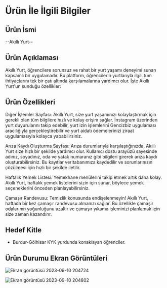 

# Ürün İle İlgili Bilgiler

## Ürün İsmi

--Akıllı Yurt--

## Ürün Açıklaması

Akıllı Yurt, öğrencilere sorunsuz ve rahat bir yurt yaşamı deneyimi sunan kapsamlı bir uygulamadır. Bu platform, öğrencilerin yurtlarıyla ilgili tüm ihtiyaçlarını tek bir çatı altında karşılamalarına yardımcı olur. İşte Akıllı Yurt'un sunduğu özellikler:

## Ürün Özellikleri

Diğer İşlemler Sayfası: Akıllı Yurt, size yurt yaşamınızı kolaylaştırmak için gerekli olan tüm bilgilere hızlı ve kolay erişim sağlar. İnstagram üzerinden yurt duyurularını takip edebilir, yurt izin işlemlerini Gencizbiz uygulaması aracılığıyla gerçekleştirebilir ve yurt aidatı ödemelerinizi ziraat uygulamasıyla kolayca yapabilirsiniz.

Arıza Kaydı Oluşturma Sayfası: Arıza durumlarıyla karşılaştığınızda, Akıllı Yurt size hızlı bir şekilde yardımcı olur. Kullanıcı dostu arayüzü sayesinde adınız, soyadınız, oda ve yatak numaranız gibi bilgileri girerek arıza kaydı oluşturabilirsiniz. Bu kayıtlar veritabanımıza kaydedilir ve sorunlarınızın çözülmesi için hızlı bir şekilde iletilir.

Haftalık Yemek Listesi: Yemekhane menülerini takip etmek artık daha kolay. Akıllı Yurt, haftalık yemek listelerini sizin için sunar, böylece yemek seçeneklerini önceden planlayabilirsiniz.

Çamaşır Randevusu: Temizlik konusunda endişelenmeyin! Akıllı Yurt, haftada bir kez çamaşır randevusu almanızı sağlar. Bu özellikle çamaşır odalarının yoğunluğunu azaltır ve çamaşır yıkama işleminizi planlamak için size zaman kazandırır.


## Hedef Kitle

- Burdur-Gölhisar KYK yurdunda konaklayan öğrenciler.



## Ürün Durumu Ekran Görüntüleri
  

![Ekran görüntüsü 2023-09-10 204724](https://github.com/baharuluss/akilli_yurtapp/assets/74377173/37cdb4d4-5980-4c20-a08b-8c81954c3183)


![Ekran görüntüsü 2023-09-10 204802](https://github.com/baharuluss/akilli_yurtapp/assets/74377173/2d323b12-e9a4-467c-8428-1ff93e4bbe8e)
